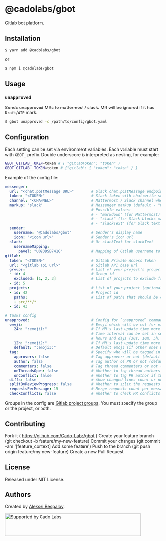 # @cadolabs/gbot

Gitlab bot platform.

## Installation

```sh
$ yarn add @cadolabs/gbot
```

or

```sh
$ npm i @cadolabs/gbot
```

## Usage

### `unapproved`

Sends unapproved MRs to mattermost / slack. MR will be ignored if it has `Draft`/`WIP` mark.

```sh
$ gbot unapproved -c /path/to/config/gbot.yaml
```

## Configuration

Each setting can be set via environment variables.
Each variable must start with `GBOT_` prefix. Double underscore is interpreted as nesting, for example:

```sh
GBOT_GITLAB_TOKEN=token # { "gitlabToken": "token" }
GBOT_GITLAB__TOKEN=token # {"gitlab": { "token": "token" } }
```

Example of the config file:

```yml
messenger:
  url: "<chat.postMessage URL>"        # Slack chat.postMessage endpoint
  token: "<TOKEN>"                     # Slack token with chat:write scope
  channel: "<CHANNEL>"                 # Mattermost / Slack channel where will be messages sent
  markup: "slack"                      # Messenger markup (default - "markdown").
                                       # Possible values:
                                       # - "markdown" (for Mattermost)
                                       # - "slack" (for Slack blocks markup)
                                       # - "slackText" (for Slack text markup)
  sender:
    username: "@cadolabs/gbot"         # Sender's display name
    icon: "<icon url>"                 # Sender's icon url
  slack:                               # Or slackText for slackText
    usernameMapping:
      pavel: "U020DSB741G"             # Mapping of Gitlab username to Slack ID
gitlab:
  token: "<TOKEN>"                     # GitLab Private Access Token
  url: "<gitlab api url>"              # Gitlab API base url
  groups:                              # List of your project’s groups (optional if projects are defined)
  - id: 4                              # Group id
    excluded: [1, 2, 3]                # List of projects to exclude from the current group projects (optional)
  - id: 5
  projects:                            # List of your project (optional if groups are defined)
  - id: 42                             # Project id
    paths:                             # List of paths that should be changed in merge requests
    - src/**/*
  - id: 43

# tasks config
unapproved:                            # Config for `unapproved` command
  emoji:                               # Emoji which will be set for each MR (optional)
    24h: ":emoji1:"                    # If MR's last update time more than 24 hours
                                       # Time interval can be set in seconds, minutes,
                                       # hours and days (30s, 10m, 5h, 2d)
    12h: ":emoji2:"                    # If MR's last update time more than 12 hours
    default: ":emoji3:"                # Default emoji (if other ones wasn't matched)
  tag:                                 # Specify who will be tagged in messenger
    approvers: false                   # Tag approvers or not (default - false)
    author: false                      # Tag author of PR or not (default - false)
    commenters: false                  # Tag thread commenters or not (default - false)
    onThreadsOpen: false               # Whether to tag thread authors and PR author when threads are present
    onConflict: false                  # Whether to tag PR author if there are conflicts
  diffs: false                         # Show changed lines count or not (default - false)
  splitByReviewProgress: false         # Whether to split the requests into those completely without review, those that under review and those with conflicts
  requestsPerMessage: 15               # Merge requests count per message
  checkConflicts: false                # Whether to check PR conflicts
```

Groups in the config are [Gitlab project groups](https://docs.gitlab.com/ee/user/group/). You must specify the group or the project, or both.

## Contributing

Fork it ( https://github.com/Cado-Labs/gbot )
Create your feature branch (git checkout -b feature/my-new-feature)
Commit your changes (git commit -am '[feature_context] Add some feature')
Push to the branch (git push origin feature/my-new-feature)
Create a new Pull Request

## License

Released under MIT License.

## Authors

Created by [Aleksei Bespalov](https://github.com/nulldef).

<a href="https://github.com/Cado-Labs/">
<img style="float: left;" src="https://github.com/Cado-Labs/cado-labs-resources/raw/main/cado_labs_supporting_rounded.svg" alt="Supported by Cado Labs" width="439" height="72">
</a>
